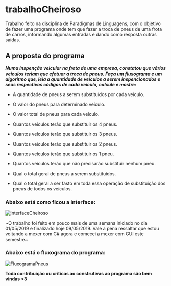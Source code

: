 # trabalhoCheiroso
Trabalho feito na disciplina de Paradigmas de Linguagens, com o objetivo de fazer uma programa onde tem que fazer a troca de pneus de uma frota de carros, informando  algumas entradas e dando como resposta outras saídas.

<h2>A proposta do programa</h2>

**_Numa inspenção veicular na frota de uma empresa, constatou que vários veículos teriam que efetuar a troca de pneus. Faça um fluxograma e um algoritmo que, leia a quantidade de veículos a serem inspencionados e seus respectivos códigos de cada veículo, calcule e mostre:_**  

* A quantidade de pneus a serem substituídos por cada veículo.

* O valor do pneus para determinado veículo.

* O valor total de pneus para cada veículo.

* Quantos veículos terão que substituir os 4 pneus.

* Quantos veículos terão que substituir os 3 pneus.

* Quantos veículos terão que substituir os 2 pneus.

* Quantos veículos terão que substituir os 1 pneu.

* Quantos veículos terão que não precisarão substituir nenhum pneu.

* Qual o total geral de pneus a serem substituídos.

* Qual o total geral a ser fasto em toda essa operação de substituição dos pneus de todos os veículos.

<h3>Abaixo está como ficou a interface:</h3>

![interfaceCheiroso](https://user-images.githubusercontent.com/44484286/57479144-26d7e780-7273-11e9-9527-f911b8caec43.PNG)

~O trabalho foi feito em pouco mais de uma semana iniciado no dia 01/05/2019 e finalizado hoje 09/05/2019. Vale a pena ressaltar que estou voltando a mexer com C# agora e comecei a mexer com GUI este semestre~

<h3>Abaixo está o fluxograma do programa:</h3>

![FluxogramaPneus](https://user-images.githubusercontent.com/44484286/57479131-20497000-7273-11e9-8e21-e64174cab6f3.png)

**Toda contribuição ou criticas ao construtivas ao programa são bem vindas <3**
